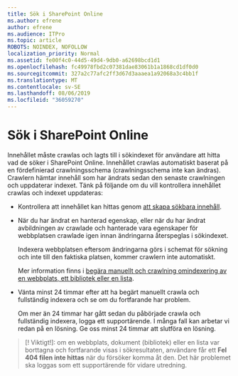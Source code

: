 ```yaml
---
title: Sök i SharePoint Online
ms.author: efrene
author: efrene
ms.audience: ITPro
ms.topic: article
ROBOTS: NOINDEX, NOFOLLOW
localization_priority: Normal
ms.assetid: fe00f4c0-44d5-49d4-9db0-a62698bcd1d1
ms.openlocfilehash: fc49978fbd2c07381dae83061b1a1868cd1df0d0
ms.sourcegitcommit: 327a2c77afc2ff3d67d3aaaea1a92068a3c4bb1f
ms.translationtype: MT
ms.contentlocale: sv-SE
ms.lasthandoff: 08/06/2019
ms.locfileid: "36059270"
---
```

# <a name="search-in-sharepoint-online"></a>Sök i SharePoint Online

Innehållet måste crawlas och lagts till i sökindexet för användare att hitta vad de söker i SharePoint Online. Innehållet crawlas automatiskt baserat på en fördefinierad crawlningsschema (crawlningsschema inte kan ändras). Crawlern hämtar innehåll som har ändrats sedan den senaste crawlningen och uppdaterar indexet. Tänk på följande om du vill kontrollera innehållet crawlas och indexet uppdateras:

- Kontrollera att innehållet kan hittas genom [att skapa sökbara innehåll](https://docs.microsoft.com/sharepoint/make-site-content-searchable).

- När du har ändrat en hanterad egenskap, eller när du har ändrat avbildningen av crawlade och hanterade vara egenskaper för webbplatsen crawlade igen innan ändringarna återspeglas i sökindexet. 

    Indexera webbplatsen eftersom ändringarna görs i schemat för sökning och inte till den faktiska platsen, kommer crawlern inte automatiskt. 

    Mer information finns i [begära manuellt och crawlning omindexering av en webbplats, ett bibliotek eller en lista](https://docs.microsoft.com/sharepoint/crawl-site-conten).

- Vänta minst 24 timmar efter att ha begärt manuellt crawla och fullständig indexera och se om du fortfarande har problem. 

    Om mer än 24 timmar har gått sedan du påbörjade crawla och fullständig indexera, logga ett supportärende. I många fall kan arbetar vi redan på en lösning. Ge oss minst 24 timmar att slutföra en lösning.

>[! Viktigt!]: om en webbplats, dokument (bibliotek) eller en lista var borttagna och fortfarande visas i sökresultaten, användare får ett **Fel 404 filen inte hittas** när du försöker komma åt den. Det här problemet ska loggas som ett supportärende för vidare utredning. 



